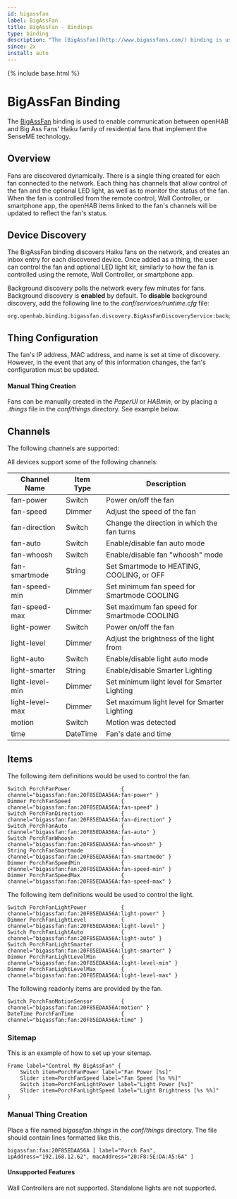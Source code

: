 ```yaml
---
id: bigassfan
label: BigAssFan
title: BigAssFan - Bindings
type: binding
description: "The [BigAssFan](http://www.bigassfans.com/) binding is used to enable communication between openHAB and Big Ass Fans'  Haiku family of residential fans that implement the SenseME technology."
since: 2x
install: auto
---
```


<!-- Attention authors: Do not edit directly. Please add your changes to the appropriate source repository -->

{% include base.html %}

# BigAssFan Binding

The [BigAssFan](http://www.bigassfans.com/) binding is used to enable communication between openHAB and Big Ass Fans'  Haiku family of residential fans that implement the SenseME technology.

## Overview

Fans are discovered dynamically. There is a single thing created for each fan connected to the network.  Each thing has channels that allow control of the fan and the optional LED light, as well as to monitor the status of the fan. When the fan is controlled from the remote control, Wall Controller, or smartphone app, the openHAB items linked to the fan's channels will be updated to reflect the fan's status.
     

## Device Discovery

The BigAssFan binding discovers Haiku fans on the network, and creates an inbox entry for each discovered device. Once added as a thing, the user can control the fan and optional LED light kit, similarly to how the fan is controlled using the remote, Wall Controller, or smartphone app.

Background discovery polls the network every few minutes for fans.  Background discovery is **enabled** by default.  To **disable** background discovery, add the following line to the *conf/services/runtime.cfg* file:

```
org.openhab.binding.bigassfan.discovery.BigAssFanDiscoveryService:backgroundDiscovery.enabled=false
```


## Thing Configuration

The fan's IP address, MAC address, and name is set at time of discovery.  However, in the event that any of this information changes, the fan's configuration must be updated.

#### Manual Thing Creation

Fans can be manually created in the *PaperUI* or *HABmin*, or by placing a *.things* file in the *conf/things* directory.  See example below.

## Channels

The following channels are supported:

All devices support some of the following channels:

| Channel Name            | Item Type    | Description                                     |
|-------------------------|--------------|-------------------------------------------------|
| fan-power               | Switch       | Power on/off the fan                            |
| fan-speed               | Dimmer       | Adjust the speed of the fan                     |
| fan-direction           | Switch       | Change the direction in which the fan turns     |
| fan-auto                | Switch       | Enable/disable fan auto mode                    |
| fan-whoosh              | Switch       | Enable/disable fan "whoosh" mode                |
| fan-smartmode           | String       | Set Smartmode to HEATING, COOLING, or OFF       |
| fan-speed-min           | Dimmer       | Set minimum fan speed for Smartmode COOLING     |
| fan-speed-max           | Dimmer       | Set maximum fan speed for Smartmode COOLING     |
| light-power             | Switch       | Power on/off the fan                            |
| light-level             | Dimmer       | Adjust the brightness of the light from         |
| light-auto              | Switch       | Enable/disable light auto mode                  |
| light-smarter           | String       | Enable/disable Smarter Lighting       |
| light-level-min         | Dimmer       | Set minimum light level for Smarter Lighting    |
| light-level-max         | Dimmer       | Set maximum light level for Smarter Lighting    |
| motion                  | Switch       | Motion was detected                             |
| time                    | DateTime     | Fan's date and time                             |


## Items

The following item definitions would be used to control the fan.

```
Switch PorchFanPower                { channel="bigassfan:fan:20F85EDAA56A:fan-power" }
Dimmer PorchFanSpeed                { channel="bigassfan:fan:20F85EDAA56A:fan-speed" }
Switch PorchFanDirection            { channel="bigassfan:fan:20F85EDAA56A:fan-direction" }
Switch PorchFanAuto                 { channel="bigassfan:fan:20F85EDAA56A:fan-auto" }
Switch PorchFanWhoosh               { channel="bigassfan:fan:20F85EDAA56A:fan-whoosh" }
String PorchFanSmartmode            { channel="bigassfan:fan:20F85EDAA56A:fan-smartmode" }
Dimmer PorchFanSpeedMin             { channel="bigassfan:fan:20F85EDAA56A:fan-speed-min" }
Dimmer PorchFanSpeedMax             { channel="bigassfan:fan:20F85EDAA56A:fan-speed-max" }
```

The following item definitions would be used to control the light.

```
Switch PorchFanLightPower           { channel="bigassfan:fan:20F85EDAA56A:light-power" }
Dimmer PorchFanLightLevel           { channel="bigassfan:fan:20F85EDAA56A:light-level" }
Switch PorchFanLightAuto            { channel="bigassfan:fan:20F85EDAA56A:light-auto" }
Switch PorchFanLightSmarter         { channel="bigassfan:fan:20F85EDAA56A:light-smarter" }
Dimmer PorchFanLightLevelMin        { channel="bigassfan:fan:20F85EDAA56A:light-level-min" }
Dimmer PorchFanLightLevelMax        { channel="bigassfan:fan:20F85EDAA56A:light-level-max" }
```

The following readonly items are provided by the fan.

```
Switch PorchFanMotionSensor         { channel="bigassfan:fan:20F85EDAA56A:motion" }
DateTime PorchFanTime               { channel="bigassfan:fan:20F85EDAA56A:time" }
```

### Sitemap

This is an example of how to set up your sitemap.

```
Frame label="Control My BigAssFan" {
    Switch item=PorchFanPower label="Fan Power [%s]"
    Slider item=PorchFanSpeed label="Fan Speed [%s %%]"
    Switch item=PorchFanLightPower label="Light Power [%s]"
    Slider item=PorchFanLightSpeed label="Light Brightness [%s %%]"
}
```

### Manual Thing Creation

Place a file named *bigassfan.things* in the *conf/things* directory.  The file should contain lines formatted like this.

```
bigassfan:fan:20F85EDAA56A [ label="Porch Fan", ipAddress="192.168.12.62", macAddress="20:F8:5E:DA:A5:6A" ]
```

#### Unsupported Features

Wall Controllers are not supported.  Standalone lights are not supported.

